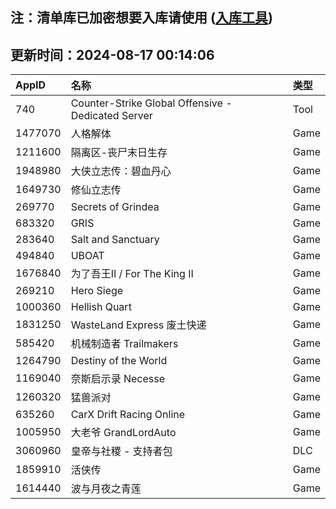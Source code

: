 ## 注：清单库已加密想要入库请使用 ([入库工具](https://github.com/BlankTMing/ManifestAutoUpdate/releases))

## 更新时间：2024-08-17 00:14:06
| AppID | 名称 | 类型  |
| :-------------------- | :----------------------------- | :----------- |
| 740 | Counter-Strike Global Offensive - Dedicated Server| Tool |
| 1477070 | 人格解体| Game |
| 1211600 | 隔离区-丧尸末日生存| Game |
| 1948980 | 大侠立志传：碧血丹心| Game |
| 1649730 | 修仙立志传| Game |
| 269770 | Secrets of Grindea| Game |
| 683320 | GRIS| Game |
| 283640 | Salt and Sanctuary| Game |
| 494840 | UBOAT| Game |
| 1676840 | 为了吾王II / For The King II| Game |
| 269210 | Hero Siege| Game |
| 1000360 | Hellish Quart| Game |
| 1831250 | WasteLand Express 废土快递| Game |
| 585420 | 机械制造者 Trailmakers| Game |
| 1264790 | Destiny of the World| Game |
| 1169040 | 奈斯启示录 Necesse| Game |
| 1260320 | 猛兽派对| Game |
| 635260 | CarX Drift Racing Online| Game |
| 1005950 | 大老爷 GrandLordAuto| Game |
| 3060960 | 皇帝与社稷 - 支持者包| DLC |
| 1859910 | 活侠传| Game |
| 1614440 | 波与月夜之青莲| Game |
